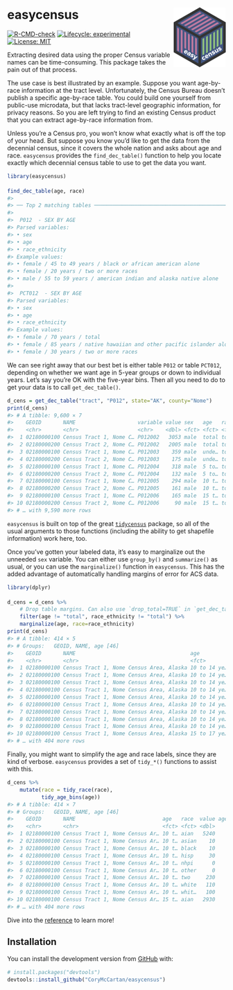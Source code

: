 
<!-- README.md is generated from README.Rmd. Please edit that file -->

# **easycensus** <a href="https://corymccartan.github.io/easycensus/"><img src="man/figures/logo.png" align="right" height="138" /></a>

<!-- badges: start -->

[![R-CMD-check](https://github.com/CoryMcCartan/easycensus/workflows/R-CMD-check/badge.svg)](https://github.com/CoryMcCartan/easycensus/actions)
[![Lifecycle:
experimental](https://img.shields.io/badge/lifecycle-experimental-orange.svg)](https://lifecycle.r-lib.org/articles/stages.html#experimental)
[![License:
MIT](https://img.shields.io/badge/License-MIT-yellow.svg)](https://opensource.org/licenses/MIT)

<!-- badges: end -->

Extracting desired data using the proper Census variable names can be
time-consuming. This package takes the pain out of that process.

The use case is best illustrated by an example. Suppose you want
age-by-race information at the tract level. Unfortunately, the Census
Bureau doesn’t publish a specific age-by-race table. You could build one
yourself from public-use microdata, but that lacks tract-level
geographic information, for privacy reasons. So you are left trying to
find an existing Census product that you can extract age-by-race
information from.

Unless you’re a Census pro, you won’t know what exactly what is off the
top of your head. But suppose you know you’d like to get the data from
the decennial census, since it covers the whole nation and asks about
age and race. `easycensus` provides the `find_dec_table()` function to
help you locate exactly which decennial census table to use to get the
data you want.

``` r
library(easycensus)

find_dec_table(age, race)
#> 
#> ── Top 2 matching tables ───────────────────────────────────────────────────────
#> 
#>  P012  - SEX BY AGE
#> Parsed variables:
#> • sex
#> • age
#> • race_ethnicity
#> Example values:
#> • female / 45 to 49 years / black or african american alone
#> • female / 20 years / two or more races
#> • male / 55 to 59 years / american indian and alaska native alone
#> 
#>  PCT012  - SEX BY AGE
#> Parsed variables:
#> • sex
#> • age
#> • race_ethnicity
#> Example values:
#> • female / 70 years / total
#> • female / 85 years / native hawaiian and other pacific islander alone
#> • female / 30 years / two or more races
```

We can see right away that our best bet is either table `P012` or table
`PCT012`, depending on whether we want age in 5-year groups or down to
individual years. Let’s say you’re OK with the five-year bins. Then all
you need to do to get your data is to call `get_dec_table()`.

``` r
d_cens = get_dec_table("tract", "P012", state="AK", county="Nome")
print(d_cens)
#> # A tibble: 9,600 × 7
#>    GEOID       NAME                    variable value sex   age   race_ethnicity
#>    <chr>       <chr>                   <chr>    <dbl> <fct> <fct> <fct>         
#>  1 02180000100 Census Tract 1, Nome C… P012002   3053 male  total total         
#>  2 02180000200 Census Tract 2, Nome C… P012002   2005 male  total total         
#>  3 02180000100 Census Tract 1, Nome C… P012003    359 male  unde… total         
#>  4 02180000200 Census Tract 2, Nome C… P012003    175 male  unde… total         
#>  5 02180000100 Census Tract 1, Nome C… P012004    318 male  5 to… total         
#>  6 02180000200 Census Tract 2, Nome C… P012004    132 male  5 to… total         
#>  7 02180000100 Census Tract 1, Nome C… P012005    294 male  10 t… total         
#>  8 02180000200 Census Tract 2, Nome C… P012005    161 male  10 t… total         
#>  9 02180000100 Census Tract 1, Nome C… P012006    165 male  15 t… total         
#> 10 02180000200 Census Tract 2, Nome C… P012006     90 male  15 t… total         
#> # … with 9,590 more rows
```

`easycensus` is built on top of the great
[`tidycensus`](https://walker-data.com/tidycensus/) package, so all of
the usual arguments to those functions (including the ability to get
shapefile information) work here, too.

Once you’ve gotten your labeled data, it’s easy to marginalize out the
unneeded `sex` variable. You can either use `group_by()` and
`summarize()` as usual, or you can use the `marginalize()` function in
`easycensus`. This has the added advantage of automatically handling
margins of error for ACS data.

``` r
library(dplyr)

d_cens = d_cens %>%
    # Drop table margins. Can also use `drop_total=TRUE` in `get_dec_table()`
    filter(age != "total", race_ethnicity != "total") %>%
    marginalize(age, race=race_ethnicity)
print(d_cens)
#> # A tibble: 414 × 5
#> # Groups:   GEOID, NAME, age [46]
#>    GEOID       NAME                                     age          race  value
#>    <chr>       <chr>                                    <fct>        <fct> <dbl>
#>  1 02180000100 Census Tract 1, Nome Census Area, Alaska 10 to 14 ye… amer…  5240
#>  2 02180000100 Census Tract 1, Nome Census Area, Alaska 10 to 14 ye… asia…    10
#>  3 02180000100 Census Tract 1, Nome Census Area, Alaska 10 to 14 ye… blac…    10
#>  4 02180000100 Census Tract 1, Nome Census Area, Alaska 10 to 14 ye… hisp…    30
#>  5 02180000100 Census Tract 1, Nome Census Area, Alaska 10 to 14 ye… nati…     0
#>  6 02180000100 Census Tract 1, Nome Census Area, Alaska 10 to 14 ye… some…     0
#>  7 02180000100 Census Tract 1, Nome Census Area, Alaska 10 to 14 ye… two …   230
#>  8 02180000100 Census Tract 1, Nome Census Area, Alaska 10 to 14 ye… whit…   110
#>  9 02180000100 Census Tract 1, Nome Census Area, Alaska 10 to 14 ye… whit…   100
#> 10 02180000100 Census Tract 1, Nome Census Area, Alaska 15 to 17 ye… amer…  2930
#> # … with 404 more rows
```

Finally, you might want to simplify the age and race labels, since they
are kind of verbose. `easycensus` provides a set of `tidy_*()` functions
to assist with this.

``` r
d_cens %>%
    mutate(race = tidy_race(race),
           tidy_age_bins(age))
#> # A tibble: 414 × 7
#> # Groups:   GEOID, NAME, age [46]
#>    GEOID       NAME                            age   race  value age_from age_to
#>    <chr>       <chr>                           <fct> <fct> <dbl>    <dbl>  <dbl>
#>  1 02180000100 Census Tract 1, Nome Census Ar… 10 t… aian   5240       10     14
#>  2 02180000100 Census Tract 1, Nome Census Ar… 10 t… asian    10       10     14
#>  3 02180000100 Census Tract 1, Nome Census Ar… 10 t… black    10       10     14
#>  4 02180000100 Census Tract 1, Nome Census Ar… 10 t… hisp     30       10     14
#>  5 02180000100 Census Tract 1, Nome Census Ar… 10 t… nhpi      0       10     14
#>  6 02180000100 Census Tract 1, Nome Census Ar… 10 t… other     0       10     14
#>  7 02180000100 Census Tract 1, Nome Census Ar… 10 t… two     230       10     14
#>  8 02180000100 Census Tract 1, Nome Census Ar… 10 t… white   110       10     14
#>  9 02180000100 Census Tract 1, Nome Census Ar… 10 t… whit…   100       10     14
#> 10 02180000100 Census Tract 1, Nome Census Ar… 15 t… aian   2930       15     17
#> # … with 404 more rows
```

Dive into the
[reference](https://corymccartan.github.io/easycensus/reference/) to
learn more!

## Installation

<!-- 
You can install the released version of easycensus from [CRAN](https://CRAN.R-project.org) with:

``` r
install.packages("easycensus")
```

And the development version from [GitHub](https://github.com/) with:
-->

You can install the development version from
[GitHub](https://github.com/) with:

``` r
# install.packages("devtools")
devtools::install_github("CoryMcCartan/easycensus")
```
